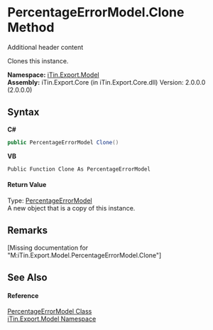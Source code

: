# PercentageErrorModel.Clone Method 
Additional header content 

Clones this instance.

**Namespace:**&nbsp;<a href="N_iTin_Export_Model">iTin.Export.Model</a><br />**Assembly:**&nbsp;iTin.Export.Core (in iTin.Export.Core.dll) Version: 2.0.0.0 (2.0.0.0)

## Syntax

**C#**<br />
``` C#
public PercentageErrorModel Clone()
```

**VB**<br />
``` VB
Public Function Clone As PercentageErrorModel
```


#### Return Value
Type: <a href="T_iTin_Export_Model_PercentageErrorModel">PercentageErrorModel</a><br />A new object that is a copy of this instance.

## Remarks
\[Missing <remarks> documentation for "M:iTin.Export.Model.PercentageErrorModel.Clone"\]

## See Also


#### Reference
<a href="T_iTin_Export_Model_PercentageErrorModel">PercentageErrorModel Class</a><br /><a href="N_iTin_Export_Model">iTin.Export.Model Namespace</a><br />